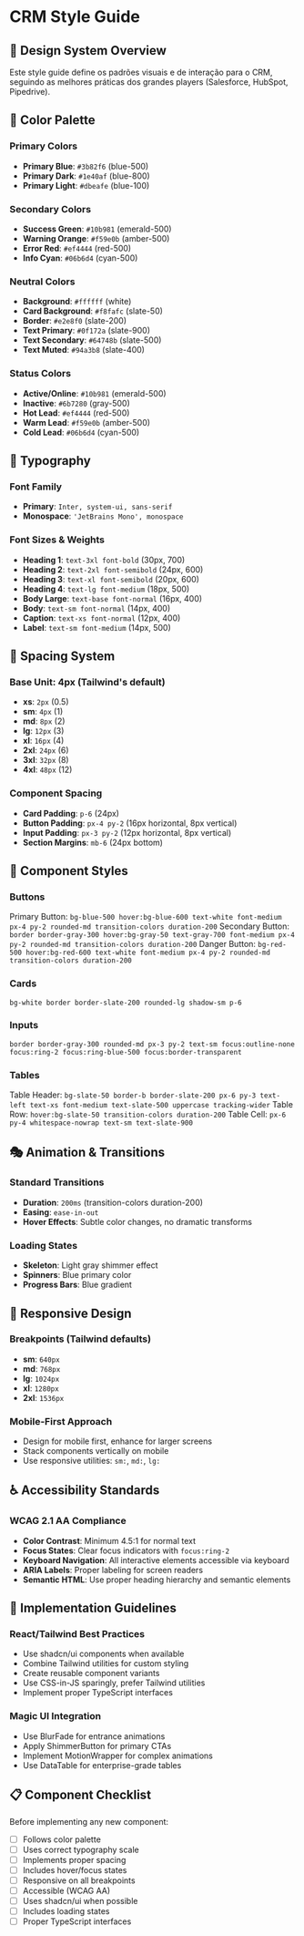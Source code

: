 # CRM Style Guide

## 🎨 Design System Overview

Este style guide define os padrões visuais e de interação para o CRM, seguindo as melhores práticas dos grandes players (Salesforce, HubSpot, Pipedrive).

## 🌈 Color Palette

### Primary Colors
- **Primary Blue**: `#3b82f6` (blue-500)
- **Primary Dark**: `#1e40af` (blue-800)
- **Primary Light**: `#dbeafe` (blue-100)

### Secondary Colors
- **Success Green**: `#10b981` (emerald-500)
- **Warning Orange**: `#f59e0b` (amber-500)
- **Error Red**: `#ef4444` (red-500)
- **Info Cyan**: `#06b6d4` (cyan-500)

### Neutral Colors
- **Background**: `#ffffff` (white)
- **Card Background**: `#f8fafc` (slate-50)
- **Border**: `#e2e8f0` (slate-200)
- **Text Primary**: `#0f172a` (slate-900)
- **Text Secondary**: `#64748b` (slate-500)
- **Text Muted**: `#94a3b8` (slate-400)

### Status Colors
- **Active/Online**: `#10b981` (emerald-500)
- **Inactive**: `#6b7280` (gray-500)
- **Hot Lead**: `#ef4444` (red-500)
- **Warm Lead**: `#f59e0b` (amber-500)
- **Cold Lead**: `#06b6d4` (cyan-500)

## 📝 Typography

### Font Family
- **Primary**: `Inter, system-ui, sans-serif`
- **Monospace**: `'JetBrains Mono', monospace`

### Font Sizes & Weights
- **Heading 1**: `text-3xl font-bold` (30px, 700)
- **Heading 2**: `text-2xl font-semibold` (24px, 600)
- **Heading 3**: `text-xl font-semibold` (20px, 600)
- **Heading 4**: `text-lg font-medium` (18px, 500)
- **Body Large**: `text-base font-normal` (16px, 400)
- **Body**: `text-sm font-normal` (14px, 400)
- **Caption**: `text-xs font-normal` (12px, 400)
- **Label**: `text-sm font-medium` (14px, 500)

## 📏 Spacing System

### Base Unit: 4px (Tailwind's default)
- **xs**: `2px` (0.5)
- **sm**: `4px` (1)
- **md**: `8px` (2)
- **lg**: `12px` (3)
- **xl**: `16px` (4)
- **2xl**: `24px` (6)
- **3xl**: `32px` (8)
- **4xl**: `48px` (12)

### Component Spacing
- **Card Padding**: `p-6` (24px)
- **Button Padding**: `px-4 py-2` (16px horizontal, 8px vertical)
- **Input Padding**: `px-3 py-2` (12px horizontal, 8px vertical)
- **Section Margins**: `mb-6` (24px bottom)

## 🧩 Component Styles

### Buttons
Primary Button: `bg-blue-500 hover:bg-blue-600 text-white font-medium px-4 py-2 rounded-md transition-colors duration-200`
Secondary Button: `border border-gray-300 hover:bg-gray-50 text-gray-700 font-medium px-4 py-2 rounded-md transition-colors duration-200`
Danger Button: `bg-red-500 hover:bg-red-600 text-white font-medium px-4 py-2 rounded-md transition-colors duration-200`

### Cards
`bg-white border border-slate-200 rounded-lg shadow-sm p-6`

### Inputs
`border border-gray-300 rounded-md px-3 py-2 text-sm focus:outline-none focus:ring-2 focus:ring-blue-500 focus:border-transparent`

### Tables
Table Header: `bg-slate-50 border-b border-slate-200 px-6 py-3 text-left text-xs font-medium text-slate-500 uppercase tracking-wider`
Table Row: `hover:bg-slate-50 transition-colors duration-200`
Table Cell: `px-6 py-4 whitespace-nowrap text-sm text-slate-900`

## 🎭 Animation & Transitions

### Standard Transitions
- **Duration**: `200ms` (transition-colors duration-200)
- **Easing**: `ease-in-out`
- **Hover Effects**: Subtle color changes, no dramatic transforms

### Loading States
- **Skeleton**: Light gray shimmer effect
- **Spinners**: Blue primary color
- **Progress Bars**: Blue gradient

## 📱 Responsive Design

### Breakpoints (Tailwind defaults)
- **sm**: `640px`
- **md**: `768px` 
- **lg**: `1024px`
- **xl**: `1280px`
- **2xl**: `1536px`

### Mobile-First Approach
- Design for mobile first, enhance for larger screens
- Stack components vertically on mobile
- Use responsive utilities: `sm:`, `md:`, `lg:`

## ♿ Accessibility Standards

### WCAG 2.1 AA Compliance
- **Color Contrast**: Minimum 4.5:1 for normal text
- **Focus States**: Clear focus indicators with `focus:ring-2`
- **Keyboard Navigation**: All interactive elements accessible via keyboard
- **ARIA Labels**: Proper labeling for screen readers
- **Semantic HTML**: Use proper heading hierarchy and semantic elements

## 🔧 Implementation Guidelines

### React/Tailwind Best Practices
- Use shadcn/ui components when available
- Combine Tailwind utilities for custom styling
- Create reusable component variants
- Use CSS-in-JS sparingly, prefer Tailwind utilities
- Implement proper TypeScript interfaces

### Magic UI Integration
- Use BlurFade for entrance animations
- Apply ShimmerButton for primary CTAs
- Implement MotionWrapper for complex animations
- Use DataTable for enterprise-grade tables

## 📋 Component Checklist

Before implementing any new component:
- [ ] Follows color palette
- [ ] Uses correct typography scale
- [ ] Implements proper spacing
- [ ] Includes hover/focus states
- [ ] Responsive on all breakpoints
- [ ] Accessible (WCAG AA)
- [ ] Uses shadcn/ui when possible
- [ ] Includes loading states
- [ ] Proper TypeScript interfaces
